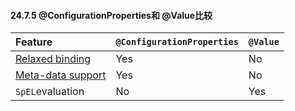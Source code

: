 #### 24.7.5 @ConfigurationProperties和 @Value比较

| Feature | `@ConfigurationProperties` | `@Value` |
| :--- | :--- | :--- |
| [Relaxed binding](http://docs.spring.io/spring-boot/docs/1.5.3.RELEASE/reference/htmlsingle/#boot-features-external-config-relaxed-binding) | Yes | No |
| [Meta-data support](http://docs.spring.io/spring-boot/docs/1.5.3.RELEASE/reference/htmlsingle/#configuration-metadata) | Yes | No |
| `SpEL`evaluation | No | Yes |



